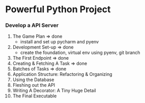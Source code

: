 # Powerful Python Project

### Develop a API Server
1. The Game Plan => done
    - install and set up pycharm and pyenv
2. Development Set-up => done
   - create the foundation, virtual env using pyenv, git branch
3. The First Endpoint => done
4. Creating & Fetching A Task => done
5. Batches of Tasks => done
6. Application Structure: Refactoring & Organizing
7. Using the Database
8. Fleshing out the API
9. Writing A Decorator: A Tiny Huge Detail
10. The Final Executable


